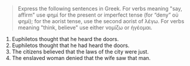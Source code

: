 


> Express the following sentences in Greek.  For verbs meaning "say, affirm" use φημί for the present or imperfect tense (for “deny” οὐ φημί); for the aorist tense, use the second aorist of λέγω.  For verbs meaning "think, believe" use either νομίζω or ἡγέομαι.

1. Euphiletos thought that he heard the doors.
2. Euphiletos thought that he had heard the doors.
3. The citizens believed that the laws of the city were just. 
4. The enslaved woman denied that the wife saw that man.